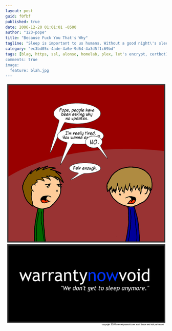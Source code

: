 ```yaml
---
layout: post
guid: f0fbf
published: true
date: 2006-12-20 01:01:01 -0500
author: "123-pope"
title: "Because Fuck You That's Why"
tagline: "Sleep is important to us humans. Without a good night\'s sleep, your brain doesn\'t work as well as it normally would, and you might make some rather poor decisions. This series of comics is exactly a result of that."
category: "ec3bd05c-4ade-4a6e-9d64-4a3d5f1c69bd"
tags: [blag, https, ssl, alonso, homelab, plex, let's encrypt, certbot]
comments: true
image:
  feature: blah.jpg
---
```


![](/assets/img/lol/comic44.png "Well we do, just during class.")